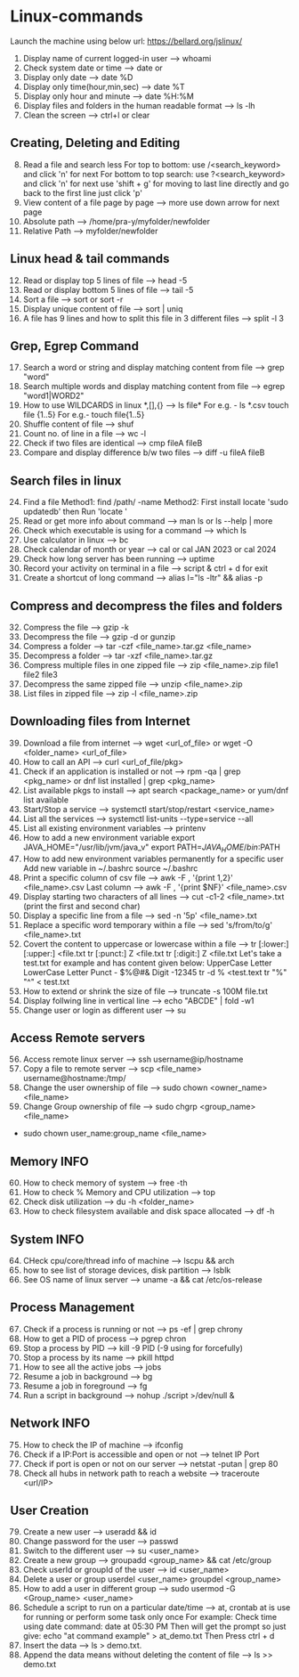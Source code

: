 # Linux-commands

Launch the machine using below url:
https://bellard.org/jslinux/

1. Display name of current logged-in user --> whoami
2. Check system date or time --> date or
3. Display only date --> date %D
4. Display only time(hour,min,sec) --> date %T
5. Display only hour and minute --> date %H:%M
6. Display files and folders in the human readable format --> ls -lh
7. Clean the screen --> ctrl+l or clear
## Creating, Deleting and Editing 
8. Read a file and search
less <file>
For top to bottom: use /<search_keyword> and click 'n' for next
For bottom to top search: use ?<search_keyword> and click 'n' for next
use 'shift + g' for moving to last line directly and go back to the first line just click 'p'
9. View content of a file page by page --> more <file>
 use down arrow for next page
10. Absolute path --> /home/pra-y/myfolder/newfolder
11. Relative Path --> myfolder/newfolder
## Linux head & tail commands
12. Read or display top 5 lines of file --> head -5 <file>
13. Read or display bottom 5 lines of file --> tail -5 <file>
14. Sort a file --> sort <file> or sort -r <file>
15. Display unique content of file --> sort <file> | uniq
16. A file has 9 lines and how to split this file in 3 different files --> split -l 3 <file>
## Grep, Egrep Command
17. Search a word or string and display matching content from file --> grep "word" <file>
18. Search multiple words and display matching content from file --> egrep "word1|WORD2" <file>
19. How to use WILDCARDS in linux *,[],{} -->
ls file\*  For e.g. - ls *.csv
touch file {1..5}  For e.g.- touch file{1..5}
20. Shuffle content of file --> shuf <file>
21. Count no. of line in a file --> wc -l <file>
22. Check if two files are identical --> cmp fileA fileB
23. Compare and display difference b/w two files --> diff -u fileA fileB
## Search files in linux
24. Find a file
Method1: find /path/ -name <file>
Method2: First install locate
'sudo updatedb' then Run 'locate <file>'
25. Read or get more info about command --> man ls or ls --help | more
26. Check which executable is using for a command --> which ls
27. Use calculator in linux --> bc
28. Check calendar of month or year --> cal or cal JAN 2023 or cal 2024
29. Check how long server has been running --> uptime
30. Record your activity on terminal in a file --> script & ctrl + d for exit
31. Create a shortcut of long command --> alias l="ls -ltr" && alias -p
## Compress and decompress the files and folders
32. Compress the file --> gzip -k <file>
33. Decompress the file --> gzip -d <file> or gunzip <file>
34. Compress a folder --> tar -czf <file_name>.tar.gz <file_name>
35. Decompress a folder --> tar -xzf <file_name>.tar.gz
36. Compress multiple files in one zipped file --> zip <file_name>.zip file1 file2 file3
37. Decompress the same zipped file --> unzip <file_name>.zip
38. List files in zipped file --> zip -l <file_name>.zip
## Downloading files from Internet
39. Download a file from internet --> wget <url_of_file> or wget -O <folder_name> <url_of_file>
40. How to call an API --> curl <url_of_file/pkg>
41. Check if an application is installed or not --> rpm -qa | grep <pkg_name> or dnf list installed | grep <pkg_name>
42. List available pkgs to install --> apt search <package_name> or yum/dnf list available
43. Start/Stop a service --> systemctl start/stop/restart <service_name>
44. List all the services --> systemctl list-units --type=service --all
45. List all existing environment variables --> printenv
46. How to add a new environment variable
export JAVA_HOME="/usr/lib/jvm/java_v"
export PATH=$JAVA_HOME/bin:$PATH
47. How to add new environment variables permanently for a specific user
Add new variable in ~/.bashrc
source ~/.bashrc
48. Print a specific column of csv file --> awk -F , '{print $1,$2}' <file_name>.csv
Last column -->    awk -F , '{print $NF}' <file_name>.csv
49. Display starting two characters of all lines --> cut -c1-2 <file_name>.txt (print the first and second char)
50. Display a specific line from a file --> sed -n '5p' <file_name>.txt
51. Replace a specific word temporary within a file --> sed 's/from/to/g' <file_name>.txt
52. Covert the content to uppercase or lowercase within a file -->
tr [:lower:] [:upper:] <file.txt
tr [:punct:] Z <file.txt
tr [:digit:] Z <file.txt
Let's take a test.txt for example and has content given below:
    UpperCase Letter
    LowerCase Letter
    Punct - $%@#&
    Digit -12345
tr -d % <test.text
tr "%" "^" < test.txt
53. How to extend or shrink the size of file --> truncate -s 100M file.txt
54. Display follwing line in vertical line --> echo "ABCDE" | fold -w1
55. Change user or login as different user --> su <username>
## Access Remote servers
56. Access remote linux server --> ssh username@ip/hostname
57. Copy a file to remote server --> scp <file_name> username@hostname:/tmp/
58. Change the user ownership of file --> sudo chown <owner_name> <file_name>
59. Change Group ownership of file --> sudo chgrp <group_name> <file_name>
* sudo chown user_name:group_name <file_name>
## Memory INFO
60. How to check memory of system --> free -th
61. How to check % Memory and CPU utilization --> top
62. Check disk utilization --> du -h <folder_name>
63. How to check filesystem available and disk space allocated --> df -h
## System INFO
64. CHeck cpu/core/thread info of machine --> lscpu && arch
65. how to see list of storage devices, disk partition --> lsblk
66. See OS name of linux server --> uname -a && cat /etc/os-release
## Process Management
67. Check if a process is running or not --> ps -ef | grep chrony
68. How to get a PID of process --> pgrep chron
69. Stop a process by PID --> kill -9 PID (-9 using for forcefully)
70. Stop a process by its name --> pkill httpd
71. How to see all the active jobs --> jobs
72. Resume a job in background --> bg
73. Resume a job in foreground --> fg
74. Run a script in background --> nohup ./script >/dev/null &
## Network INFO
75. How to check the IP of machine --> ifconfig
76. Check if a IP:Port is accessible and open or not --> telnet IP Port
77. Check if port is open or not on our server --> netstat -putan | grep 80
78. Check all hubs in network path to reach a website --> traceroute <url/IP>
## User Creation
79. Create a new user --> useradd <usernam> && id <username>
80. Change password for the user --> passwd <username>
81. Switch to the different user --> su <user_name>
82. Create a new group --> groupadd <group_name> && cat /etc/group
83. Check userId or groupId of the user --> id <user_name>
84. Delete a user or group
userdel <user_name>
groupdel <group_name>
85. How to add a user in different group --> sudo usermod -G <Group_name> <user_name>
86. Schedule a script to run on a particular date/time --> at, crontab
at is use for running or perform some task only once 
For example:
Check time using date command: date
at 05:30 PM
Then will get the prompt so just give:
echo "at command example" > at_demo.txt
Then Press ctrl + d
87. Insert the data --> ls > demo.txt.
88. Append the data means without deleting the content of file --> ls >> demo.txt
